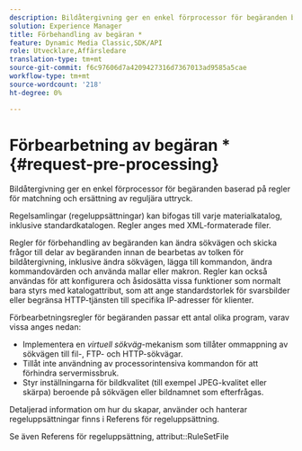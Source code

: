 ```yaml
---
description: Bildåtergivning ger en enkel förprocessor för begäranden baserad på regler för matchning och ersättning av reguljära uttryck.
solution: Experience Manager
title: Förbehandling av begäran *
feature: Dynamic Media Classic,SDK/API
role: Utvecklare,Affärsledare
translation-type: tm+mt
source-git-commit: f6c97606d7a4209427316d7367013ad9585a5cae
workflow-type: tm+mt
source-wordcount: '218'
ht-degree: 0%

---
```



# Förbearbetning av begäran *{#request-pre-processing}

Bildåtergivning ger en enkel förprocessor för begäranden baserad på regler för matchning och ersättning av reguljära uttryck.

Regelsamlingar (regeluppsättningar) kan bifogas till varje materialkatalog, inklusive standardkatalogen. Regler anges med XML-formaterade filer.

Regler för förbehandling av begäranden kan ändra sökvägen och skicka frågor till delar av begäranden innan de bearbetas av tolken för bildåtergivning, inklusive ändra sökvägen, lägga till kommandon, ändra kommandovärden och använda mallar eller makron. Regler kan också användas för att konfigurera och åsidosätta vissa funktioner som normalt bara styrs med katalogattribut, som att ange standardstorlek för svarsbilder eller begränsa HTTP-tjänsten till specifika IP-adresser för klienter.

Förbearbetningsregler för begäranden passar ett antal olika program, varav vissa anges nedan:

* Implementera en *virtuell sökväg*-mekanism som tillåter ommappning av sökvägen till fil-, FTP- och HTTP-sökvägar.
* Tillåt inte användning av processorintensiva kommandon för att förhindra servermissbruk.
* Styr inställningarna för bildkvalitet (till exempel JPEG-kvalitet eller skärpa) beroende på sökvägen eller bildnamnet som efterfrågas.

Detaljerad information om hur du skapar, använder och hanterar regeluppsättningar finns i Referens för regeluppsättning.

Se även Referens för regeluppsättning, attribut::RuleSetFile
